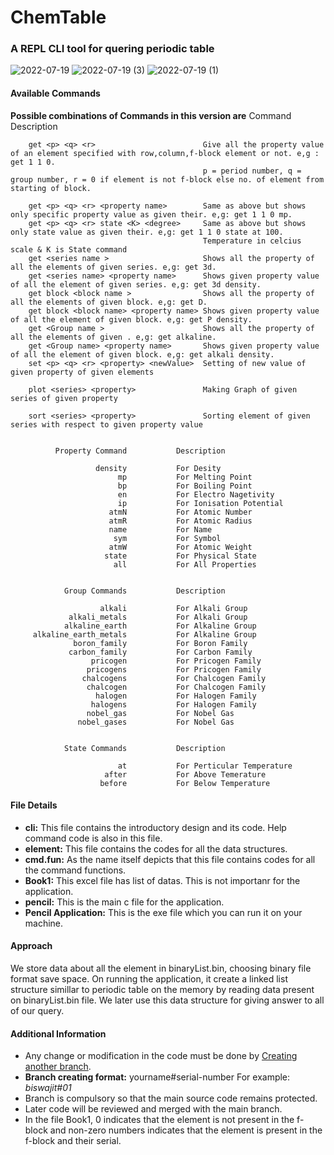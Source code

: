 # ChemTable
### A REPL CLI tool for quering periodic table
![2022-07-19](https://user-images.githubusercontent.com/73599660/179800225-3858402d-bac8-4cce-afd4-5ca4fb489e30.png)
![2022-07-19 (3)](https://user-images.githubusercontent.com/73599660/179800345-bd80acc3-3358-44d9-950e-5c1be2d86bc0.png)
![2022-07-19 (1)](https://user-images.githubusercontent.com/73599660/179800382-00927a31-5e0f-406c-8e8b-25ca7dac4b39.png)

#### Available Commands
 **Possible combinations of Commands in this version are**
        Command                                         Description

        get <p> <q> <r>                        Give all the property value of an element specified with row,column,f-block element or not. e,g : get 1 1 0.
                                               p = period number, q = group number, r = 0 if element is not f-block else no. of element from starting of block.

        get <p> <q> <r> <property name>        Same as above but shows only specific property value as given their. e,g: get 1 1 0 mp.
        get <p> <q> <r> state <K> <degree>     Same as above but shows only state value as given their. e,g: get 1 1 0 state at 100.
                                               Temperature in celcius scale & K is State command
        get <series name >                     Shows all the property of all the elements of given series. e,g: get 3d.
        get <series name> <property name>      Shows given property value of all the element of given series. e,g: get 3d density.
        get block <block name >                Shows all the property of all the elements of given block. e,g: get D.
        get block <block name> <property name> Shows given property value of all the element of given block. e,g: get P density.
        get <Group name >                      Shows all the property of all the elements of given . e,g: get alkaline.
        get <Group name> <property name>       Shows given property value of all the element of given block. e,g: get alkali density.
        set <p> <q> <r> <property> <newValue>  Setting of new value of given property of given elements

        plot <series> <property>               Making Graph of given series of given property

        sort <series> <property>               Sorting element of given series with respect to given property value


              Property Command           Description

                       density           For Desity
                            mp           For Melting Point
                            bp           For Boiling Point
                            en           For Electro Nagetivity
                            ip           For Ionisation Potential
                          atmN           For Atomic Number
                          atmR           For Atomic Radius
                          name           For Name
                           sym           For Symbol
                          atmW           For Atomic Weight
                         state           For Physical State
                           all           For All Properties


                Group Commands           Description

                        alkali           For Alkali Group
                 alkali_metals           For Alkali Group
                alkaline_earth           For Alkaline Group
         alkaline_earth_metals           For Alkaline Group
                  boron_family           For Boron Family
                 carbon_family           For Carbon Family
                      pricogen           For Pricogen Family
                     pricogens           For Pricogen Family
                    chalcogens           For Chalcogen Family
                     chalcogen           For Chalcogen Family
                       halogen           For Halogen Family
                      halogens           For Halogen Family
                     nobel_gas           For Nobel Gas
                   nobel_gases           For Nobel Gas


                State Commands           Description

                            at           For Perticular Temperature
                         after           For Above Temerature
                        before           For Below Temperature


#### File Details
* **cli:** This file contains the introductory design and its code. Help command code is also in this file.
* **element:** This file contains the codes for all the data structures.
* **cmd.fun:** As the name itself depicts that this file contains codes for all the command functions.
* **Book1:** This excel file has list of datas. This is not importanr for the application.
* **pencil:** This is the main c file for the application. 
* **Pencil Application:** This is the exe file which you can run it on your machine.

#### Approach
We store data about all the element in binaryList.bin, choosing binary file format save space. On running the application, it create a linked list structure simillar to periodic table on the memory by reading data present on binaryList.bin file. We later use this data structure for giving answer to all of our query.

#### Additional Information
* Any change or modification in the code must be done by [Creating another branch](https://docs.github.com/en/github/collaborating-with-pull-requests/proposing-changes-to-your-work-with-pull-requests/creating-and-deleting-branches-within-your-repository#:~:text=Further%20reading-,Creating%20a%20branch,main%20page%20of%20the%20repository.&text=Click%20the%20branch%20selector%20menu,branch%2C%20then%20select%20Create%20branch.).
* **Branch creating format:** yourname#serial-number For example: *biswajit#01*
* Branch is compulsory so that the main source code remains protected.
* Later code will be reviewed and merged with the main branch.
* In the file Book1, 0 indicates that the element is not present in the f-block and non-zero numbers indicates that the element is present in the f-block and their serial.
